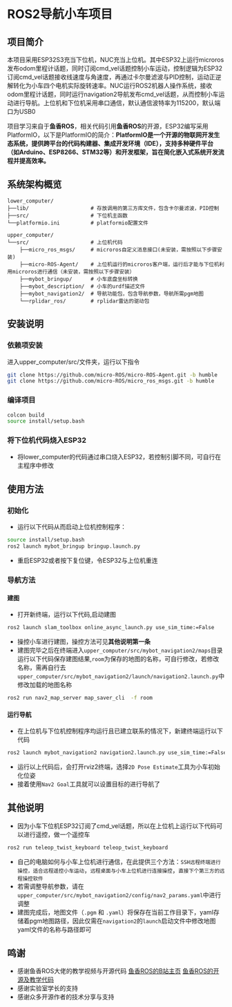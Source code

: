 # ROS2导航小车项目

## 项目简介
本项目采用ESP32S3充当下位机，NUC充当上位机。其中ESP32上运行microros发布odom里程计话题，同时订阅cmd_vel话题控制小车运动，控制逻辑为ESP32订阅cmd_vel话题接收线速度与角速度，再通过卡尔曼滤波与PID控制，运动正逆解转化为小车四个电机实际旋转速率。NUC运行ROS2机器人操作系统，接收odom里程计话题，同时运行navigation2导航发布cmd_vel话题，从而控制小车运动进行导航。上位机和下位机采用串口通信，默认通信波特率为115200，默认端口为USB0

项目学习来自于**鱼香ROS**，相关代码引用**鱼香ROS**的开源，ESP32编写采用‌PlatformIO，‌以下是‌PlatformIO的简介：**PlatformIO是一个开源的物联网开发生态系统‌，提供跨平台的代码构建器、集成开发环境（IDE），支持多种硬件平台（如Arduino、ESP8266、STM32等）和开发框架，旨在简化嵌入式系统开发流程并提高效率。‌‌**



## 系统架构概览

```text
lower_computer/                     
├──lib/                    # 存放调用的第三方库文件，包含卡尔曼滤波，PID控制
├──src/                    # 下位机主函数         
└──platformio.ini          # platformio配置文件

upper_computer/            
└──src/                    # 上位机代码
    ├──micro_ros_msgs/     # microros自定义消息接口(未安装，需按照以下步骤安装)
    ├──micro-ROS-Agent/    # 上位机运行的microros客户端，运行后才能与下位机利用microros进行通信（未安装，需按照以下步骤安装）
    ├──mybot_bringup/      # 小车底盘坐标转换
    ├──mybot_description/  # 小车的urdf描述文件
    ├──mybot_navigation2/  # 导航功能包，包含导航参数，导航所需pgm地图
    └──rplidar_ros/        # rplidar雷达的驱动包
```

## 安装说明

### 依赖项安装
进入upper_computer/src/文件夹，运行以下指令
```bash
git clone https://github.com/micro-ROS/micro-ROS-Agent.git -b humble
git clone https://github.com/micro-ROS/micro_ros_msgs.git -b humble
```

### 编译项目

```bash
colcon build
source install/setup.bash
```

### 将下位机代码烧入ESP32

- 将lower_computer的代码通过串口烧入ESP32，若控制引脚不同，可自行在主程序中修改

## 使用方法

### 初始化

- 运行以下代码从而启动上位机控制程序：
```bash
source install/setup.bash
ros2 launch mybot_bringup bringup.launch.py 
```
- 重启ESP32或者按下复位键，令ESP32与上位机重连

### 导航方法

#### 建图
- 打开新终端，运行以下代码,启动建图
```bash
ros2 launch slam_toolbox online_async_launch.py use_sim_time:=False
```
- 操控小车进行建图，操控方法可见**其他说明第一条**
- 建图完毕之后在终端进入`upper_computer/src/mybot_navigation2/maps`目录运行以下代码保存建图结果,`room`为保存的地图的名称，可自行修改，若修改名称，需再自行去`upper_computer/src/mybot_navigation2/launch/navigation2.launch.py`中修改加载的地图名称
```bash
ros2 run nav2_map_server map_saver_cli  -f room
```

#### 运行导航

- 在上位机与下位机控制程序均运行且已建立联系的情况下，新建终端运行以下代码
```bash
ros2 launch mybot_navigation2 navigation2.launch.py use_sim_time:=False
```
- 运行以上代码后，会打开rviz2终端，选择`2D Pose Estimate`工具为小车初始化位姿
- 接着使用`Nav2 Goal`工具就可以设置目标的进行导航了

## 其他说明

- 因为小车下位机ESP32订阅了cmd_vel话题，所以在上位机上运行以下代码可以进行遥控，做一个遥控车
```bash
ros2 run teleop_twist_keyboard teleop_twist_keyboard 
```
- 自己的电脑如何与小车上位机进行通信，在此提供三个方法：`SSH远程终端进行操控，适合远程遥控小车运动`，`远程桌面与小车上位机进行连接操控`，`直接下个第三方的远程操控软件`
- 若需调整导航参数，请在`upper_computer/src/mybot_navigation2/config/nav2_params.yaml`中进行调整
- 建图完成后，地图文件（`.pgm` 和 `.yaml`）将保存在当前工作目录下，yaml存储着pgm地图路径，因此仅需在`navigation2`的`launch`启动文件中修改地图yaml文件的名称与路径即可


## 鸣谢
- 感谢鱼香ROS大佬的教学视频与开源代码
 [鱼香ROS的B站主页](https://space.bilibili.com/1940177928?spm_id_from=333.337.0.0)
 [鱼香ROS的开源及教学代码](https://gitee.com/ohhuo/ros2bookcode)
- 感谢实验室学长的支持
- 感谢众多开源作者的技术分享与支持


